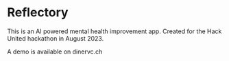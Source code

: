 # Reflectory
This is an AI powered mental health improvement app. Created for the Hack United hackathon in August 2023.

A demo is available on dinervc.ch
